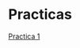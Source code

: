 # Practicas

[Practica 1](https://nbviewer.jupyter.org/github/sara090444/Ciencia_datos/blob/master/Prueba_0.ipynb)